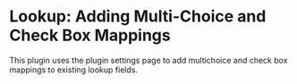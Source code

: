 # Lookup: Adding Multi-Choice and Check Box Mappings
This plugin uses the plugin settings page to add multichoice and check box mappings to existing lookup fields. 
